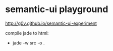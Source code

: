 # semantic-ui playground

http://g0v.github.io/semantic-ui-experiment

compile jade to html: 

* jade -w src -o .

